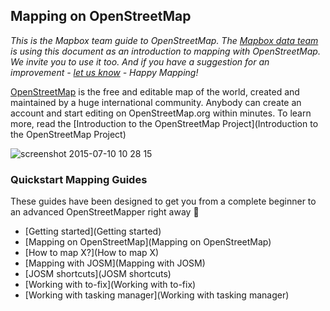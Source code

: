 ## Mapping on OpenStreetMap

*This is the Mapbox team guide to OpenStreetMap. The [Mapbox data team](http://wiki.openstreetmap.org/wiki/Mapbox#Mapbox_Data_Team) is using this document as an introduction to mapping with OpenStreetMap. We invite you to use it too. And if you have a suggestion for an improvement - [let us know](https://github.com/mapbox/mapping/issues) - Happy Mapping!*

[OpenStreetMap](http://www.openstreetmap.org) is the free and editable map of the world, created and maintained by a huge international community. Anybody can create an account and start editing on OpenStreetMap.org within minutes. To learn more, read the [Introduction to the OpenStreetMap Project](Introduction to the OpenStreetMap Project)

![screenshot 2015-07-10 10 28 15](https://cloud.githubusercontent.com/assets/126868/8612454/7b55cf86-26ee-11e5-967a-4eb9a0cb76d9.png)


### Quickstart Mapping Guides
These guides have been designed to get you from a complete beginner to an advanced OpenStreetMapper right away :rocket: 
- [Getting started](Getting started)
- [Mapping on OpenStreetMap](Mapping on OpenStreetMap)
- [How to map X?](How to map X)
- [Mapping with JOSM](Mapping with JOSM)
- [JOSM shortcuts](JOSM shortcuts)
- [Working with to-fix](Working with to-fix)
- [Working with tasking manager](Working with tasking manager)
